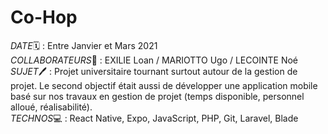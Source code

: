 # Co-Hop
*DATE*🗓️ : Entre Janvier et Mars 2021 <br/>
*COLLABORATEURS*👨 : EXILIE Loan / MARIOTTO Ugo / LECOINTE Noé <br/>
*SUJET*🖊️ : Projet universitaire tournant surtout autour de la gestion de projet. Le second objectif était aussi de développer une application mobile basé sur nos travaux en gestion de projet (temps disponible, personnel alloué, réalisabilité). <br/>
*TECHNOS*💻 : React Native, Expo, JavaScript, PHP, Git, Laravel, Blade
